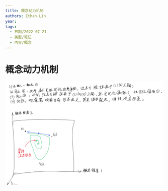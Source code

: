 ```yaml
---
title: 概念动力机制
authors: Ethan Lin
year:
tags:
  - 日期/2022-07-21 
  - 类型/笔记 
  - 内容/概念 
---
```



# 概念动力机制







![类型、逻辑、运算、信息](概念动力机制.assets/类型、逻辑、运算、信息.svg)
